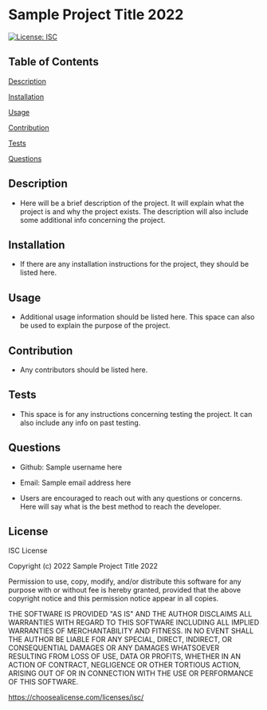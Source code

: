 
# Sample Project Title 2022
[![License: ISC](https://img.shields.io/badge/License-ISC-blue.svg)](https://opensource.org/licenses/ISC)

## Table of Contents
[Description](#Description)

[Installation](#Installation)

[Usage](#Usage)

[Contribution](#Contribution)

[Tests](#Tests)

[Questions](#Questions)


## Description
* Here will be a brief description of the project. It will explain what the project is and why the project exists. The description will also include some additional info concerning the project.


## Installation
* If there are any installation instructions for the project, they should be listed here.


## Usage
* Additional usage information should be listed here. This space can also be used to explain the purpose of the project.

## Contribution
* Any contributors should be listed here.


## Tests
* This space is for any instructions concerning testing the project. It can also include any info on past testing.


## Questions
* Github: Sample username here

* Email: Sample email address here

* Users are encouraged to reach out with any questions or concerns. Here will say what is the best method to reach the developer.


## License

ISC License

Copyright (c) 2022 Sample Project Title 2022

Permission to use, copy, modify, and/or distribute this software for any purpose with or without fee is hereby granted, provided that the above copyright notice and this permission notice appear in all copies.

THE SOFTWARE IS PROVIDED "AS IS" AND THE AUTHOR DISCLAIMS ALL WARRANTIES WITH REGARD TO THIS SOFTWARE INCLUDING ALL IMPLIED WARRANTIES OF MERCHANTABILITY AND FITNESS. IN NO EVENT SHALL THE AUTHOR BE LIABLE FOR ANY SPECIAL, DIRECT, INDIRECT, OR CONSEQUENTIAL DAMAGES OR ANY DAMAGES WHATSOEVER RESULTING FROM LOSS OF USE, DATA OR PROFITS, WHETHER IN AN ACTION OF CONTRACT, NEGLIGENCE OR OTHER TORTIOUS ACTION, ARISING OUT OF OR IN CONNECTION WITH THE USE OR PERFORMANCE OF THIS SOFTWARE.

https://choosealicense.com/licenses/isc/
    